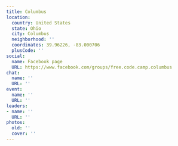 ```yaml
---
title: Columbus
location:
  country: United States
  state: Ohio
  city: Columbus
  neighborhood: ''
  coordinates: 39.96226, -83.000706
  plusCode: ''
social:
  name: Facebook page
  URL: https://www.facebook.com/groups/free.code.camp.columbus
chat:
  name: ''
  URL: ''
event:
  name: ''
  URL: ''
leaders:
- name: ''
  URL: ''
photos:
  old: ''
  cover: ''
---
```

